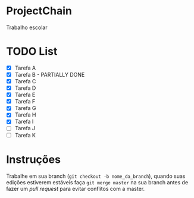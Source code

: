 # ProjectChain
Trabalho escolar

# TODO List

- [X] Tarefa A
- [X] Tarefa B - PARTIALLY DONE
- [X] Tarefa C
- [X] Tarefa D
- [X] Tarefa E
- [X] Tarefa F
- [X] Tarefa G
- [X] Tarefa H
- [X] Tarefa I
- [ ] Tarefa J
- [ ] Tarefa K

# Instruções

Trabalhe em sua branch (`git checkout -b nome_da_branch`), quando suas edições estiverem estáveis faça `git merge master` na sua branch antes de fazer um *pull request* para evitar conflitos com a master.

